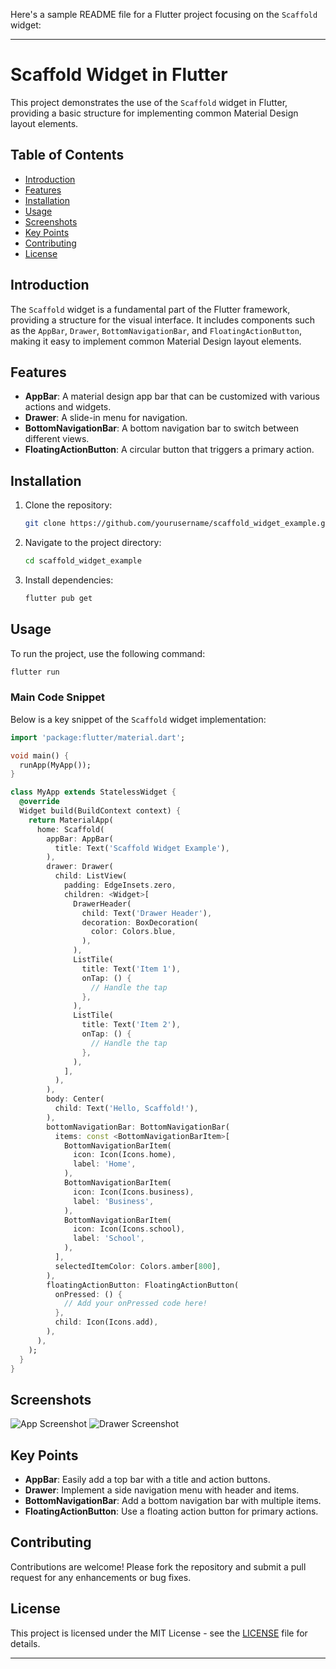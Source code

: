 Here's a sample README file for a Flutter project focusing on the `Scaffold` widget:

---

# Scaffold Widget in Flutter

This project demonstrates the use of the `Scaffold` widget in Flutter, providing a basic structure for implementing common Material Design layout elements.

## Table of Contents

- [Introduction](#introduction)
- [Features](#features)
- [Installation](#installation)
- [Usage](#usage)
- [Screenshots](#screenshots)
- [Key Points](#key-points)
- [Contributing](#contributing)
- [License](#license)

## Introduction

The `Scaffold` widget is a fundamental part of the Flutter framework, providing a structure for the visual interface. It includes components such as the `AppBar`, `Drawer`, `BottomNavigationBar`, and `FloatingActionButton`, making it easy to implement common Material Design layout elements.

## Features

- **AppBar**: A material design app bar that can be customized with various actions and widgets.
- **Drawer**: A slide-in menu for navigation.
- **BottomNavigationBar**: A bottom navigation bar to switch between different views.
- **FloatingActionButton**: A circular button that triggers a primary action.

## Installation

1. Clone the repository:
   ```bash
   git clone https://github.com/yourusername/scaffold_widget_example.git
   ```
2. Navigate to the project directory:
   ```bash
   cd scaffold_widget_example
   ```
3. Install dependencies:
   ```bash
   flutter pub get
   ```

## Usage

To run the project, use the following command:
```bash
flutter run
```

### Main Code Snippet

Below is a key snippet of the `Scaffold` widget implementation:

```dart
import 'package:flutter/material.dart';

void main() {
  runApp(MyApp());
}

class MyApp extends StatelessWidget {
  @override
  Widget build(BuildContext context) {
    return MaterialApp(
      home: Scaffold(
        appBar: AppBar(
          title: Text('Scaffold Widget Example'),
        ),
        drawer: Drawer(
          child: ListView(
            padding: EdgeInsets.zero,
            children: <Widget>[
              DrawerHeader(
                child: Text('Drawer Header'),
                decoration: BoxDecoration(
                  color: Colors.blue,
                ),
              ),
              ListTile(
                title: Text('Item 1'),
                onTap: () {
                  // Handle the tap
                },
              ),
              ListTile(
                title: Text('Item 2'),
                onTap: () {
                  // Handle the tap
                },
              ),
            ],
          ),
        ),
        body: Center(
          child: Text('Hello, Scaffold!'),
        ),
        bottomNavigationBar: BottomNavigationBar(
          items: const <BottomNavigationBarItem>[
            BottomNavigationBarItem(
              icon: Icon(Icons.home),
              label: 'Home',
            ),
            BottomNavigationBarItem(
              icon: Icon(Icons.business),
              label: 'Business',
            ),
            BottomNavigationBarItem(
              icon: Icon(Icons.school),
              label: 'School',
            ),
          ],
          selectedItemColor: Colors.amber[800],
        ),
        floatingActionButton: FloatingActionButton(
          onPressed: () {
            // Add your onPressed code here!
          },
          child: Icon(Icons.add),
        ),
      ),
    );
  }
}
```

## Screenshots

![App Screenshot](screenshots/screenshot1.png)
![Drawer Screenshot](screenshots/screenshot2.png)

## Key Points

- **AppBar**: Easily add a top bar with a title and action buttons.
- **Drawer**: Implement a side navigation menu with header and items.
- **BottomNavigationBar**: Add a bottom navigation bar with multiple items.
- **FloatingActionButton**: Use a floating action button for primary actions.

## Contributing

Contributions are welcome! Please fork the repository and submit a pull request for any enhancements or bug fixes.

## License

This project is licensed under the MIT License - see the [LICENSE](LICENSE) file for details.

---
